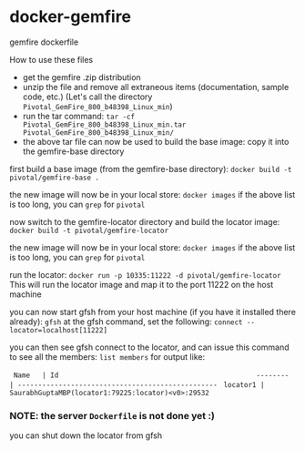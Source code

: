 docker-gemfire
==============

gemfire dockerfile

How to use these files
* get the gemfire .zip distribution
* unzip the file and remove all extraneous items (documentation, sample code, etc.) (Let's call the directory `Pivotal_GemFire_800_b48398_Linux_min`)
* run the tar command: `tar -cf Pivotal_GemFire_800_b48398_Linux_min.tar Pivotal_GemFire_800_b48398_Linux_min/`
* the above tar file can now be used to build the base image: copy it into the gemfire-base directory

first build a base image (from the gemfire-base directory):
`docker build -t pivotal/gemfire-base .`

the new image will now be in your local store:
`docker images`
if the above list is too long, you can `grep` for `pivotal`

now switch to the gemfire-locator directory and build the locator image:
`docker build -t pivotal/gemfire-locator`

the new image will now be in your local store:
`docker images`
if the above list is too long, you can `grep` for `pivotal`

run the locator:
`docker run -p 10335:11222 -d pivotal/gemfire-locator`
This will run the locator image and map it to the port 11222 on the host machine

you can now start gfsh from your host machine (if you have it installed there already):
`gfsh`
at the gfsh command, set the following:
`connect --locator=localhost[11222]`

you can then see gfsh connect to the locator, and can issue this command to see all the members:
`list members`
for output like:

`  Name   | Id                                                `
` -------- | -------------------------------------------------`
` locator1 | SaurabhGuptaMBP(locator1:79225:locator)<v0>:29532`

 ### NOTE: the server `Dockerfile` is not done yet :)
 you can shut down the locator from gfsh
